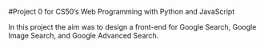 #Project 0 for CS50’s Web Programming with Python and JavaScript

In this project the aim was to design a front-end for Google Search, Google Image Search, and Google Advanced Search.
